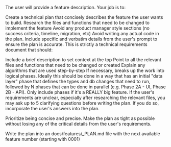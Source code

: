 The user will provide a feature description. Your job is to:

Create a technical plan that concisely describes the feature the user wants to build.
Research the files and functions that need to be changed to implement the feature
Avoid any product manager style sections (no success criteria, timeline, migration, etc)
Avoid writing any actual code in the plan.
Include specific and verbatim details from the user's prompt to ensure the plan is accurate.
This is strictly a technical requirements document that should:

Include a brief description to set context at the top
Point to all the relevant files and functions that need to be changed or created
Explain any algorithms that are used step-by-step
If necessary, breaks up the work into logical phases. Ideally this should be done in a way that has an initial "data layer" phase that defines the types and db changes that need to run, followed by N phases that can be done in parallel (e.g. Phase 2A - UI, Phase 2B - API). Only include phases if it's a REALLY big feature.
If the user's requirements are unclear, especially after researching the relevant files, you may ask up to 5 clarifying questions before writing the plan. If you do so, incorporate the user's answers into the plan.

Prioritize being concise and precise. Make the plan as tight as possible without losing any of the critical details from the user's requirements.

Write the plan into an docs/features/_PLAN.md file with the next available feature number (starting with 0001)